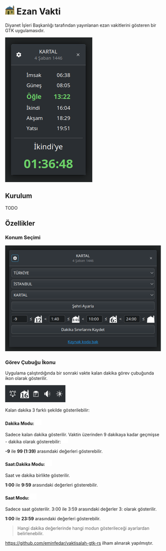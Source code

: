 # <img src="icons/com.cenes.EzanVakti.icon.svg" alt="icon" width="30"/> Ezan Vakti

Diyanet İşleri Başkanlığı tarafından yayınlanan ezan vakitlerini gösteren bir GTK uygulamasıdır.

![vakitler](screenshots/vakitler.png)

## Kurulum

TODO

## Özellikler

### Konum Seçimi

![ayarlar](screenshots/ayarlar.png)

### Görev Çubuğu İkonu

Uygulama çalıştırdığında bir sonraki vakte kalan dakika görev çubuğunda ikon olarak gösterilir.

![tray ikonu](screenshots/tray_icon.png)

Kalan dakika 3 farklı şekilde gösterilebilir:

#### Dakika Modu: <img src="icons/com.cenes.EzanVakti.12.svg" width="20"/>

Sadece kalan dakika gösterilir. Vaktin üzerinden 9 dakikaya kadar geçmişse - dakika olarak gösterebilir: <img src="icons/com.cenes.EzanVakti.-5.svg" width="20"/>

**-9** ile **99 (1:39)** arasındaki değerleri gösterebilir.

#### Saat:Dakika Modu: <img src="icons/com.cenes.EzanVakti.1:23.svg" width="20"/>

Saat ve dakika birlikte gösterilir. 

**1:00** ile **9:59** arasındaki değerleri gösterebilir.

#### Saat Modu: <img src="icons/com.cenes.EzanVakti.3:.svg" width="20"/>

Sadece saat gösterilir. 3:00 ile 3:59 arasındaki değerler 3: olarak gösterilir.

**1:00** ile **23:59** arasındaki değerleri gösterebilir.

> Hangi dakika değerlerinde hangi modun gösterileceği ayarlardan belirlenebilir.
 
https://github.com/eminfedar/vaktisalah-gtk-rs ilham alınarak yapılmıştır.

